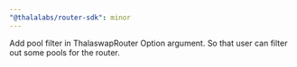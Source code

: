 ```yaml
---
"@thalalabs/router-sdk": minor
---
```


Add pool filter in ThalaswapRouter Option argument. So that user can filter out some pools for the router.
